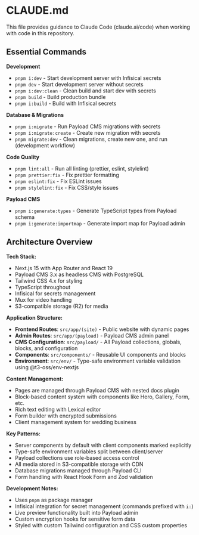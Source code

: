# CLAUDE.md

This file provides guidance to Claude Code (claude.ai/code) when working with code in this repository.

## Essential Commands

**Development**

- `pnpm i:dev` - Start development server with Infisical secrets
- `pnpm dev` - Start development server without secrets
- `pnpm i:dev:clean` - Clean build and start dev with secrets
- `pnpm build` - Build production bundle
- `pnpm i:build` - Build with Infisical secrets

**Database & Migrations**

- `pnpm i:migrate` - Run Payload CMS migrations with secrets
- `pnpm i:migrate:create` - Create new migration with secrets
- `pnpm migrate:dev` - Clean migrations, create new one, and run (development workflow)

**Code Quality**

- `pnpm lint:all` - Run all linting (prettier, eslint, stylelint)
- `pnpm prettier:fix` - Fix prettier formatting
- `pnpm eslint:fix` - Fix ESLint issues
- `pnpm stylelint:fix` - Fix CSS/style issues

**Payload CMS**

- `pnpm i:generate:types` - Generate TypeScript types from Payload schema
- `pnpm i:generate:importmap` - Generate import map for Payload admin

## Architecture Overview

**Tech Stack:**

- Next.js 15 with App Router and React 19
- Payload CMS 3.x as headless CMS with PostgreSQL
- Tailwind CSS 4.x for styling
- TypeScript throughout
- Infisical for secrets management
- Mux for video handling
- S3-compatible storage (R2) for media

**Application Structure:**

- **Frontend Routes**: `src/app/(site)` - Public website with dynamic pages
- **Admin Routes**: `src/app/(payload)` - Payload CMS admin panel
- **CMS Configuration**: `src/payload/` - All Payload collections, globals, blocks, and configuration
- **Components**: `src/components/` - Reusable UI components and blocks
- **Environment**: `src/env/` - Type-safe environment variable validation using @t3-oss/env-nextjs

**Content Management:**

- Pages are managed through Payload CMS with nested docs plugin
- Block-based content system with components like Hero, Gallery, Form, etc.
- Rich text editing with Lexical editor
- Form builder with encrypted submissions
- Client management system for wedding business

**Key Patterns:**

- Server components by default with client components marked explicitly
- Type-safe environment variables split between client/server
- Payload collections use role-based access control
- All media stored in S3-compatible storage with CDN
- Database migrations managed through Payload CLI
- Form handling with React Hook Form and Zod validation

**Development Notes:**

- Uses `pnpm` as package manager
- Infisical integration for secret management (commands prefixed with `i:`)
- Live preview functionality built into Payload admin
- Custom encryption hooks for sensitive form data
- Styled with custom Tailwind configuration and CSS custom properties

